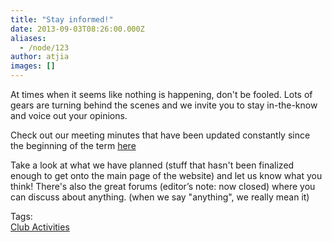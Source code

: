 ```yaml
---
title: "Stay informed!"
date: 2013-09-03T08:26:00.000Z
aliases:
  - /node/123
author: atjia
images: []
---
```


<div class="field field-name-body field-type-text-with-summary field-label-hidden"><div class="field-items"><div class="field-item even"><p>At times when it seems like nothing is happening, don&apos;t be fooled.  Lots of gears are turning behind the scenes and we invite you to stay in-the-know and voice out your opinions.</p>
<p>Check out our meeting minutes that have been updated constantly since the beginning of the term <a href="/club/about/minutes">here</a></p>
<p>Take a look at what we have planned (stuff that hasn&apos;t been finalized enough to get onto the main page of the website) and let us know what you think!  There&apos;s also the great forums (editor&#x2019;s note: now closed) where you can discuss about anything.  (when we say &quot;anything&quot;, we really mean it)</p>
</div></div></div>    <footer>
    <div class="field field-name-field-tags field-type-taxonomy-term-reference field-label-above"><div class="field-label">Tags:&#xA0;</div><div class="field-items"><div class="field-item even"><a href="/club">Club Activities</a></div></div></div>      </footer>
